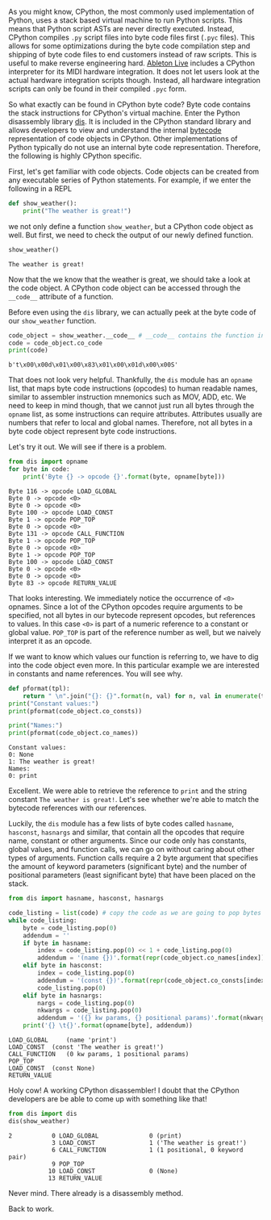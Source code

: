 As you might know, CPython, the most commonly used implementation of Python,
uses a stack based virtual machine to run Python scripts. This means that Python
script ASTs are never directly executed. Instead, CPython compiles `.py` script
files into byte code files first (`.pyc` files). This allows for some
optimizations during the byte code compilation step and shipping of byte code
files to end customers instead of raw scripts. This is useful to make reverse
engineering hard. [Ableton Live](https://www.ableton.com/en/live/) includes a
CPython interpreter for its MIDI hardware integration. It does not let users
look at the actual hardware integration scripts though. Instead, all hardware
integration scripts can only be found in their compiled `.pyc` form.

So what exactly can be found in CPython byte code? Byte code contains the stack
instructions for CPython's virtual machine. Enter the Python disassembly library
[dis](https://docs.python.org/3/library/dis.html). It is included in the CPython
standard library and allows developers to view and understand the internal
[bytecode](https://docs.python.org/3/glossary.html#term-bytecode) representation
of code objects in CPython. Other implementations of Python typically do not use
an internal byte code representation. Therefore, the following is highly CPython
specific.

First, let's get familiar with code objects. Code objects can be created from
any executable series of Python statements. For example, if we enter the
following in a REPL

```python
def show_weather():
	print("The weather is great!")
```

we not only define a function `show_weather`, but a CPython code object as well.
But first, we need to check the output of our newly defined function.

```python
show_weather()
```

```
The weather is great!
```

Now that the we know that the weather is great, we should take a look at the
code object. A CPython code object can be accessed through the `__code__`
attribute of a function.

Before even using the `dis` library, we can actually peek at the byte code of our
`show_weather` function.

```python
code_object = show_weather.__code__ # __code__ contains the function internals
code = code_object.co_code
print(code)
```

```
b't\x00\x00d\x01\x00\x83\x01\x00\x01d\x00\x00S'
```

That does not look very helpful. Thankfully, the `dis` module has an `opname`
list, that maps byte code instructions (opcodes) to human readable names, similar
to assembler instruction mnemonics such as MOV, ADD, etc. We need to keep in
mind though, that we cannot just run all bytes through the `opname` list, as
some instructions can require attributes. Attributes usually are numbers that
refer to local and global names. Therefore, not all bytes in a byte code object
represent byte code instructions.

Let's try it out. We will see if there is a problem.

```python
from dis import opname
for byte in code:
	print('Byte {} -> opcode {}'.format(byte, opname[byte]))
```

```
Byte 116 -> opcode LOAD_GLOBAL
Byte 0 -> opcode <0>
Byte 0 -> opcode <0>
Byte 100 -> opcode LOAD_CONST
Byte 1 -> opcode POP_TOP
Byte 0 -> opcode <0>
Byte 131 -> opcode CALL_FUNCTION
Byte 1 -> opcode POP_TOP
Byte 0 -> opcode <0>
Byte 1 -> opcode POP_TOP
Byte 100 -> opcode LOAD_CONST
Byte 0 -> opcode <0>
Byte 0 -> opcode <0>
Byte 83 -> opcode RETURN_VALUE
```

That looks interesting. We immediately notice the occurrence of `<0>` opnames.
Since a lot of the CPython opcodes require arguments to be specified, not all
bytes in our bytecode represent opcodes, but references to values. In this case
`<0>` is part of a numeric reference to a constant or global value. `POP_TOP` is
part of the reference number as well, but we naively interpret it as an opcode.

If we want to know which values our function is referring to, we have to dig
into the code object even more. In this particular example we are interested in
constants and name references. You will see why.

```python
def pformat(tpl):
	return " \n".join("{}: {}".format(n, val) for n, val in enumerate(tpl))
print("Constant values:")
print(pformat(code_object.co_consts))

print("Names:")
print(pformat(code_object.co_names))
```

```
Constant values:
0: None
1: The weather is great!
Names:
0: print
```

Excellent. We were able to retrieve the reference to `print` and the string
constant `The weather is great!`. Let's see whether we're able to match the
bytecode references with our references.

Luckily, the `dis` module has a few lists of byte codes called `hasname`,
`hasconst`, `hasnargs` and similar, that contain all the opcodes that require
name, constant or other arguments. Since our code only has constants, global values,
and function calls, we can go on without caring about other types of arguments.
Function calls require a 2 byte argument that specifies the amount of keyword
parameters (significant byte) and the number of positional parameters (least
significant byte) that have been placed on the stack.

```python
from dis import hasname, hasconst, hasnargs

code_listing = list(code) # copy the code as we are going to pop bytes off
while code_listing:
    byte = code_listing.pop(0)
    addendum = ''
    if byte in hasname:
        index = code_listing.pop(0) << 1 + code_listing.pop(0)
        addendum = '(name {})'.format(repr(code_object.co_names[index]))
    elif byte in hasconst:
        index = code_listing.pop(0)
        addendum = '(const {})'.format(repr(code_object.co_consts[index]))
        code_listing.pop(0)
    elif byte in hasnargs:
        nargs = code_listing.pop(0)
        nkwargs = code_listing.pop(0)
        addendum = '({} kw params, {} positional params)'.format(nkwargs, nargs)
    print('{} \t{}'.format(opname[byte], addendum))
```

```
LOAD_GLOBAL 	(name 'print')
LOAD_CONST 	(const 'The weather is great!')
CALL_FUNCTION 	(0 kw params, 1 positional params)
POP_TOP 	
LOAD_CONST 	(const None)
RETURN_VALUE 	
```

Holy cow! A working CPython disassembler! I doubt that the CPython developers
are be able to come up with something like that!

```python
from dis import dis
dis(show_weather)
```

```
2           0 LOAD_GLOBAL              0 (print)
            3 LOAD_CONST               1 ('The weather is great!')
            6 CALL_FUNCTION            1 (1 positional, 0 keyword pair)
            9 POP_TOP
           10 LOAD_CONST               0 (None)
           13 RETURN_VALUE
```

Never mind. There already is a disassembly method.

Back to work.
